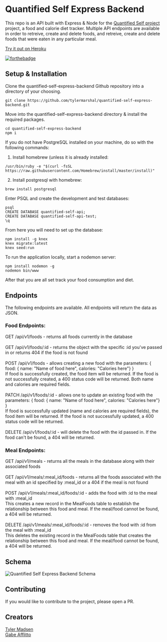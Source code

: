 # Quantified Self Express Backend

This repo is an API built with Express & Node for the [Quantified Self project](https://gabrielafflitto.github.io/quantified-self/) project, a food and calorie diet tracker. Multiple API endpoints are available in order to retreive, create and delete foods, and retreive, create and delete foods that were eaten in any particular meal.

[Try it out on Heroku](https://quantified-self-express.herokuapp.com/)

[![forthebadge](https://forthebadge.com/images/badges/made-with-javascript.svg)](#)

## Setup & Installation

Clone the quantified-self-express-backend Github repository into a directory of your choosing.

```
git clone https://github.com/tylermarshal/quantified-self-express-backend.git
```

Move into the quantified-self-express-backend directory & install the required packages.

```
cd quantified-self-express-backend
npm i
```

If you do not have PostgreSQL installed on your machine, do so with the following commands:

1) Install homebrew (unless it is already installed:

```
/usr/bin/ruby -e "$(curl -fsSL https://raw.githubusercontent.com/Homebrew/install/master/install)"
```

2) Install postgresql with homebrew:

```
brew install postgresql
```

Enter PSQL and create the development and test databases:

```
psql
CREATE DATABASE quantified-self-api;
CREATE DATABASE quantified-self-api-test;
\q
```

From here you will need to set up the database:

```
npm install -g knex
knex migrate:latest
knex seed:run
```

To run the application locally, start a nodemon server:

```
npm install nodemon -g
nodemon bin/www
```

After that you are all set track your food consumption and diet.

## Endpoints

The following endpoints are available. All endpoints will return the data as JSON.

### Food Endpoints:

GET /api/v1/foods - returns all foods currently in the database<br/>
<br/>
GET /api/v1/foods/:id - returns the object with the specific :id you've passed in or returns 404 if the food is not found<br/>
<br/>
POST /api/v1/foods - allows creating a new food with the parameters:
{ food: { name: "Name of food here", calories: "Calories here"} } <br/>
If food is successfully created, the food item will be returned. If the food is not successfully created, a 400 status code will be returned. Both name and calories are required fields.<br/>
<br/>
PATCH /api/v1/foods/:id - allows one to update an existing food with the parameters: 
{ food: { name: "Name of food here", calories: "Calories here"} } <br/>
If food is successfully updated (name and calories are required fields), the food item will be returned. If the food is not successfully updated, a 400 status code will be returned.<br/>
<br/>
DELETE /api/v1/foods/:id - will delete the food with the id passed in. If the food can't be found, a 404 will be returned.<br/>

### Meal Endpoints:<br/>

GET /api/v1/meals - returns all the meals in the database along with their associated foods<br/>
<br/>
GET /api/v1/meals/:meal_id/foods - returns all the foods associated with the meal with an id specified by :meal_id or a 404 if the meal is not found<br/>
<br/>
POST /api/v1/meals/:meal_id/foods/:id - adds the food with :id to the meal with :meal_id <br/>
This creates a new record in the MealFoods table to establish the relationship between this food and meal. If the meal/food cannot be found, a 404 will be returned.<br/>
<br/>
DELETE /api/v1/meals/:meal_id/foods/:id - removes the food with :id from the meal with :meal_id <br/>
This deletes the existing record in the MealFoods table that creates the relationship between this food and meal. If the meal/food cannot be found, a 404 will be returned.<br/>

## Schema

![Quantified Self Express Backend Schema](https://raw.githubusercontent.com/tylermarshal/quantified-self-express-backend/master/Screen%20Shot%202018-03-28%20at%202.14.08%20PM.png)

## Contributing

If you would like to contribute to the project, please open a PR.

## Creators
[Tyler Madsen](https://github.com/tylermarshal)<br/>
[Gabe Afflitto](https://github.com/GabrielAfflitto)

